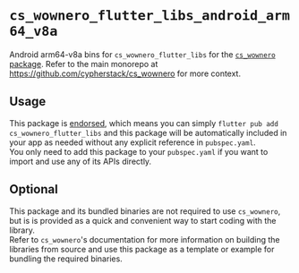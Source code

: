 # `cs_wownero_flutter_libs_android_arm64_v8a`
Android arm64-v8a bins for `cs_wownero_flutter_libs` for the
[`cs_wownero` package](https://pub.dev/packages/cs_wownero).  Refer to the main
monorepo at https://github.com/cypherstack/cs_wownero for more context.

## Usage
This package is [endorsed](https://flutter.dev/to/endorsed-federated-plugin), which means you can simply
`flutter pub add cs_wownero_flutter_libs` and this package will be automatically
included in your app as needed without any explicit reference in `pubspec.yaml`.  
You only need to add this package to your `pubspec.yaml` if you want to import
and use any of its APIs directly.

## Optional
This package and its bundled binaries are not required to use `cs_wownero`, but
is is provided as a quick and convenient way to start coding with the library.  
Refer to `cs_wownero`'s documentation for more information on building the
libraries from source and use this package as a template or example for bundling
the required binaries.

